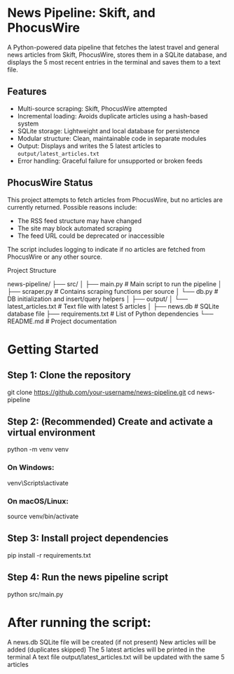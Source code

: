 # News Pipeline: Skift, and PhocusWire

A Python-powered data pipeline that fetches the latest travel and general news articles from Skift, PhocusWire, stores them in a SQLite database, and displays the 5 most recent entries in the terminal and saves them to a text file.

## Features

- Multi-source scraping: Skift, PhocusWire attempted
- Incremental loading: Avoids duplicate articles using a hash-based system
- SQLite storage: Lightweight and local database for persistence
- Modular structure: Clean, maintainable code in separate modules
- Output: Displays and writes the 5 latest articles to `output/latest_articles.txt`
- Error handling: Graceful failure for unsupported or broken feeds

## PhocusWire Status

This project attempts to fetch articles from PhocusWire, but no articles are currently returned. Possible reasons include:

- The RSS feed structure may have changed
- The site may block automated scraping
- The feed URL could be deprecated or inaccessible

The script includes logging to indicate if no articles are fetched from PhocusWire or any other source.


Project Structure

news-pipeline/
├── src/
│   ├── main.py              # Main script to run the pipeline
│   ├── scraper.py           # Contains scraping functions per source
│   └── db.py                # DB initialization and insert/query helpers
│
├── output/
│   └── latest_articles.txt  # Text file with latest 5 articles
│
├── news.db                  # SQLite database file
├── requirements.txt         # List of Python dependencies
└── README.md                # Project documentation




# Getting Started


## Step 1: Clone the repository
git clone https://github.com/your-username/news-pipeline.git
cd news-pipeline

## Step 2: (Recommended) Create and activate a virtual environment
python -m venv venv

### On Windows:
venv\Scripts\activate

### On macOS/Linux:
source venv/bin/activate

## Step 3: Install project dependencies
pip install -r requirements.txt

## Step 4: Run the news pipeline script
python src/main.py




# After running the script:

A news.db SQLite file will be created (if not present)
New articles will be added (duplicates skipped)
The 5 latest articles will be printed in the terminal
A text file output/latest_articles.txt will be updated with the same 5 articles
